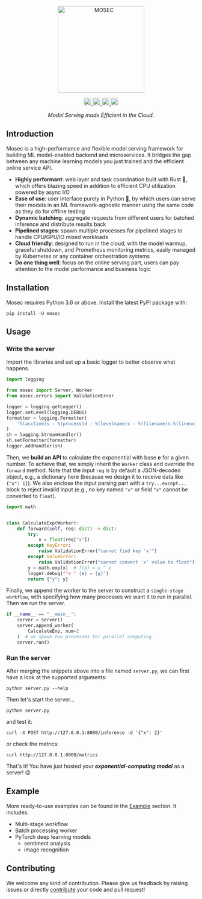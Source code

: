 <p align="center">
  <img src="https://user-images.githubusercontent.com/38581401/134487662-49733d45-2ba0-4c19-aa07-1f43fd35c453.png" height="230" alt="MOSEC" />
</p>

<p align="center">
  <a href="https://pypi.org/project/mosec/">
      <img src="https://badge.fury.io/py/mosec.svg" alt="PyPI version" height="20">
  </a>
  <a href="https://pepy.tech/project/mosec">
      <img src="https://pepy.tech/badge/mosec/month" alt="PyPi Downloads" height="20">
  </a>
  <a href="https://tldrlegal.com/license/apache-license-2.0-(apache-2.0)">
      <img src="https://img.shields.io/github/license/mosecorg/mosec" alt="License" height="20">
  </a>
  <a href="https://github.com/mosecorg/mosec/actions/workflows/check.yml?query=workflow%3A%22lint+and+test%22+branch%3Amain">
      <img src="https://github.com/mosecorg/mosec/actions/workflows/check.yml/badge.svg?branch=main" alt="Check status" height="20">
  </a>
</p>

<p align="center">
  <i>Model Serving made Efficient in the Cloud.</i>
</p>


## Introduction

Mosec is a high-performance and flexible model serving framework for building ML model-enabled backend and microservices. It bridges the gap between any machine learning models you just trained and the efficient online service API.

* **Highly performant**: web layer and task coordination built with Rust 🦀, which offers blazing speed in addition to efficient CPU utilization powered by async I/O
* **Ease of use**: user interface purely in Python 🐍, by which users can serve their models in an ML framework-agnostic manner using the same code as they do for offline testing
* **Dynamic batching**: aggregate requests from different users for batched inference and distribute results back
* **Pipelined stages**: spawn multiple processes for pipelined stages to handle CPU/GPU/IO mixed workloads
* **Cloud friendly**: designed to run in the cloud, with the model warmup, graceful shutdown, and Prometheus monitoring metrics, easily managed by Kubernetes or any container orchestration systems
* **Do one thing well**: focus on the online serving part, users can pay attention to the model performance and business logic


## Installation

Mosec requires Python 3.6 or above. Install the latest PyPI package with:

    pip install -U mosec


## Usage

### Write the server

Import the libraries and set up a basic logger to better observe what happens.

```python
import logging

from mosec import Server, Worker
from mosec.errors import ValidationError

logger = logging.getLogger()
logger.setLevel(logging.DEBUG)
formatter = logging.Formatter(
    "%(asctime)s - %(process)d - %(levelname)s - %(filename)s:%(lineno)s - %(message)s"
)
sh = logging.StreamHandler()
sh.setFormatter(formatter)
logger.addHandler(sh)
```

Then, we **build an API** to calculate the exponential with base **e** for a given number. To achieve that, we simply inherit the `Worker` class and override the `forward` method. Note that the input `req` is by default a JSON-decoded object, e.g., a dictionary here (because we design it to receive data like `{"x": 1}`). We also enclose the input parsing part with a `try...except...` block to reject invalid input (e.g., no key named `"x"` or field `"x"` cannot be converted to `float`).

```python
import math


class CalculateExp(Worker):
    def forward(self, req: dict) -> dict:
        try:
            x = float(req["x"])
        except KeyError:
            raise ValidationError("cannot find key 'x'")
        except ValueError:
            raise ValidationError("cannot convert 'x' value to float")
        y = math.exp(x)  # f(x) = e ^ x
        logger.debug(f"e ^ {x} = {y}")
        return {"y": y}
```


Finally, we append the worker to the server to construct a `single-stage workflow`, with specifying how many processes we want it to run in parallel. Then we run the server.

```python
if __name__ == "__main__":
    server = Server()
    server.append_worker(
        CalculateExp, num=2
    )  # we spawn two processes for parallel computing
    server.run()

```

### Run the server

After merging the snippets above into a file named `server.py`, we can first have a look at the supported arguments:

    python server.py --help

Then let's start the server...

    python server.py

and test it:

    curl -X POST http://127.0.0.1:8000/inference -d '{"x": 2}'

or check the metrics:

    curl http://127.0.0.1:8000/metrics

That's it! You have just hosted your ***exponential-computing model*** as a server! 😉


## Example

More ready-to-use examples can be found in the [Example](https://mosecorg.github.io/mosec/example) section. It includes:

- Multi-stage workflow
- Batch processing worker
- PyTorch deep learning models
  - sentiment analysis
  - image recognition


## Contributing

We welcome any kind of contribution. Please give us feedback by raising issues or directly [contribute](https://mosecorg.github.io/mosec/contributing) your code and pull request!
